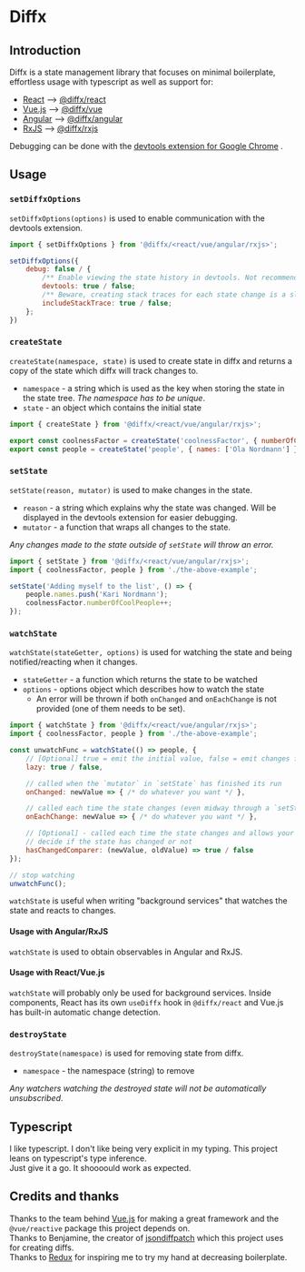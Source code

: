 # Diffx

## Introduction

Diffx is a state management library that focuses on minimal boilerplate, effortless usage with typescript as well as
support for:

* [React](https://reactjs.org/) --> [@diffx/react](https://www.npmjs.com/package/@diffx/react)
* [Vue.js](https://vuejs.org/) --> [@diffx/vue](https://www.npmjs.com/package/@diffx/vue)
* [Angular](https://angular.io/) --> [@diffx/angular](https://www.npmjs.com/package/@diffx/angular)
* [RxJS](https://rxjs.dev/) --> [@diffx/rxjs](https://www.npmjs.com/package/@diffx/rxjs)

Debugging can be done with
the [devtools extension for Google Chrome](https://chrome.google.com/webstore/detail/diffx-devtools/ecijpnkbdaghilfokgbcieakdfbibeec)
.

## Usage

### `setDiffxOptions`

`setDiffxOptions(options)` is used to enable communication with the devtools extension.

```javascript
import { setDiffxOptions } from '@diffx/<react/vue/angular/rxjs>';

setDiffxOptions({
	debug: false / {
		/** Enable viewing the state history in devtools. Not recommended for use in a production environment. */
		devtools: true / false;
		/** Beware, creating stack traces for each state change is a slow operation. Not recommended for use in a production environment. */
		includeStackTrace: true / false;
	};
})
```

### `createState`

`createState(namespace, state)` is used to create state in diffx and returns a copy of the state which diffx will track
changes to.

* `namespace` - a string which is used as the key when storing the state in the state tree. _The namespace has to be
  unique_.
* `state` - an object which contains the initial state

```javascript
import { createState } from '@diffx/<react/vue/angular/rxjs>';

export const coolnessFactor = createState('coolnessFactor', { numberOfCoolPeople: 1 });
export const people = createState('people', { names: ['Ola Nordmann'] });
```

### `setState`

`setState(reason, mutator)` is used to make changes in the state.

* `reason` - a string which explains why the state was changed. Will be displayed in the devtools extension for easier
  debugging.
* `mutator` - a function that wraps all changes to the state.

_Any changes made to the state outside of `setState` will throw an error._

```javascript
import { setState } from '@diffx/<react/vue/angular/rxjs>';
import { coolnessFactor, people } from './the-above-example';

setState('Adding myself to the list', () => {
	people.names.push('Kari Nordmann');
	coolnessFactor.numberOfCoolPeople++;
});
```

### `watchState`

`watchState(stateGetter, options)` is used for watching the state and being notified/reacting when it changes.

* `stateGetter` - a function which returns the state to be watched
* `options` - options object which describes how to watch the state
    * An error will be thrown if both `onChanged` and `onEachChange` is not provided (one of them needs to be set).

```javascript
import { watchState } from '@diffx/<react/vue/angular/rxjs>';
import { coolnessFactor, people } from './the-above-example';

const unwatchFunc = watchState(() => people, {
	// [Optional] true = emit the initial value, false = emit changes from now on, default = false
	lazy: true / false,

	// called when the `mutator` in `setState` has finished its run
	onChanged: newValue => { /* do whatever you want */ },

	// called each time the state changes (even midway through a `setState`)
	onEachChange: newValue => { /* do whatever you want */ },

	// [Optional] - called each time the state changes and allows your function to
	// decide if the state has changed or not
	hasChangedComparer: (newValue, oldValue) => true / false
});

// stop watching
unwatchFunc();
```

`watchState` is useful when writing "background services" that watches the state and reacts to changes.  


#### Usage with Angular/RxJS
`watchState` is used to obtain observables in Angular and RxJS.

#### Usage with React/Vue.js
`watchState` will probably only be used for background services. Inside components, React has its own `useDiffx`
hook in `@diffx/react` and Vue.js has built-in automatic change detection.

### `destroyState`

`destroyState(namespace)` is used for removing state from diffx.

* `namespace` - the namespace (string) to remove

_Any watchers watching the destroyed state will not be automatically unsubscribed_.

## Typescript
I like typescript. I don't like being very explicit in my typing. This project leans on typescript's type inference.  
Just give it a go. It shoooould work as expected.

## Credits and thanks

Thanks to the team behind [Vue.js](https://vuejs.org/) for making a great framework and the `@vue/reactive` package this
project depends on.  
Thanks to Benjamine, the creator of [jsondiffpatch](https://github.com/benjamine/jsondiffpatch) which this project uses
for creating diffs.  
Thanks to [Redux](https://redux.js.org/) for inspiring me to try my hand at decreasing boilerplate.
